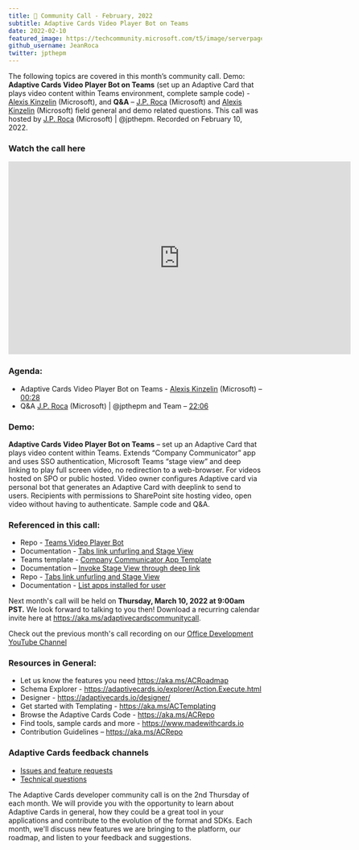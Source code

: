 ```yaml
---
title: 📣 Community Call - February, 2022
subtitle: Adaptive Cards Video Player Bot on Teams
date: 2022-02-10
featured_image: https://techcommunity.microsoft.com/t5/image/serverpage/image-id/347408iAF616545D5ED026B/image-size/large?v=v2&px=999
github_username: JeanRoca
twitter: jpthepm
---
```


The following topics are covered in this month’s community call. Demo: **Adaptive Cards Video Player Bot on Teams** (set up an Adaptive Card that plays video content within Teams environment, complete sample code) - [Alexis Kinzelin](https://www.linkedin.com/in/alexis-kinzelin-214b6b20/) (Microsoft), and **Q&A** – [J.P. Roca](http://twitter.com/jpthepm) (Microsoft) and [Alexis Kinzelin](https://www.linkedin.com/in/alexis-kinzelin-214b6b20/) (Microsoft) field general and demo related questions. This call was hosted by [J.P. Roca](http://twitter.com/jpthepm) (Microsoft) | @jpthepm. Recorded on February 10, 2022.

### Watch the call here

<iframe width="680" height="383" src="https://www.youtube.com/embed/-Y7_nNwC20w" title="YouTube video player" frameborder="0" allow="accelerometer; autoplay; clipboard-write; encrypted-media; gyroscope; picture-in-picture" allowfullscreen></iframe>

### Agenda:
- Adaptive Cards Video Player Bot on Teams - [Alexis Kinzelin](https://www.linkedin.com/in/alexis-kinzelin-214b6b20/) (Microsoft) – [00:28](https://youtu.be/-Y7_nNwC20w?t=28)
- Q&A [J.P. Roca](http://twitter.com/jpthepm) (Microsoft) | @jpthepm and Team – [22:06](https://youtu.be/-Y7_nNwC20w?t=1326)

### Demo:
**Adaptive Cards Video Player Bot on Teams** – set up an Adaptive Card that plays video content within Teams. Extends “Company Communicator” app and uses SSO authentication, Microsoft Teams “stage view” and deep linking to play full screen video, no redirection to a web-browser. For videos hosted on SPO or public hosted. Video owner configures Adaptive card via personal bot that generates an Adaptive Card with deeplink to send to users. Recipients with permissions to SharePoint site hosting video, open video without having to authenticate. Sample code and Q&A. 

### Referenced in this call:
- Repo - [Teams Video Player Bot](https://github.com/officedev/Teams-Video-Player-Bot) 
- Documentation - [Tabs link unfurling and Stage View](https://docs.microsoft.com/microsoftteams/platform/tabs/tabs-link-unfurling) 
- Teams template - [Company Communicator App Template](https://github.com/OfficeDev/microsoft-teams-apps-company-communicator) 
- Documentation – [Invoke Stage View through deep link](https://docs.microsoft.com/microsoftteams/platform/tabs/tabs-link-unfurling#invoke-stage-view-through-deep-link) 
- Repo - [Tabs link unfurling and Stage View](https://github.com/MicrosoftDocs/msteams-docs/blob/main/msteams-platform/tabs/tabs-link-unfurling.md) 
- Documentation - [List apps installed for user](https://docs.microsoft.com/graph/api/userteamwork-list-installedapps?view=graph-rest-1.0&tabs=http) 

Next month's call will be held on **Thursday, March 10, 2022 at 9:00am PST.** We look forward to talking to you then! Download a recurring calendar invite here at <https://aka.ms/adaptivecardscommunitycall>.

Check out the previous month's call recording on our [Office Development YouTube Channel](https://www.youtube.com/channel/UCV_6HOhwxYLXAGd-JOqKPoQ)

### Resources in General: 
- Let us know the features you need    https://aka.ms/ACRoadmap
- Schema Explorer - https://adaptivecards.io/explorer/Action.Execute.html
- Designer - https://adaptivecards.io/designer/ 
- Get started with Templating - https://aka.ms/ACTemplating
- Browse the Adaptive Cards Code - https://aka.ms/ACRepo
- Find tools, sample cards and more - https://www.madewithcards.io
- Contribution Guidelines – https://aka.ms/ACRepo 

### Adaptive Cards feedback channels
-   [Issues and feature requests](https://github.com/Microsoft/AdaptiveCards/issues)
-   [Technical questions](https://stackoverflow.com/questions/tagged/adaptive-cards)

The Adaptive Cards developer community call is on the 2nd Thursday of each month. We will provide you with the opportunity to learn about Adaptive Cards in general, how they could be a great tool in your applications and contribute to the evolution of the format and SDKs. Each month, we'll discuss new features we are bringing to the platform, our roadmap, and listen to your feedback and suggestions.